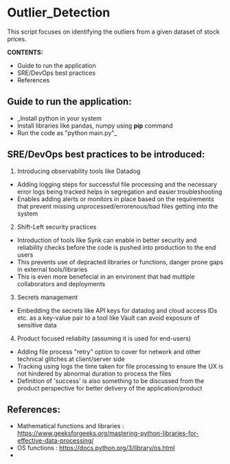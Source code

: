 # Outlier_Detection

This script focuses on identifying the outliers from a given dataset of stock prices.

**CONTENTS:**
- Guide to run the application
- SRE/DevOps best practices
- References

**Guide to run the application:**
------------------------------
* _Install python in your system
* Install libraries like pandas, numpy using **pip** command
* Run the code as "python main.py"_

**SRE/DevOps best practices to be introduced:**
-------------------------------------------

1. Introducing observability tools like Datadog

* Adding logging steps for successful file processing and the necessary error logs being tracked helps in segregation and easier troubleshooting
* Enables adding alerts or monitors in place based on the requirements that prevent missing unprocessed/errorenous/bad files getting into the system

2. Shift-Left security practices

* Introduction of tools like Synk can enable in better security and reliability checks before the code is pushed into production to the end users
* This prevents use of depracted libraries or functions, danger prone gaps in external tools/libraries
* This is even more benefecial in an environent that had multiple collaborators and deployments

3. Secrets management

* Embedding the secrets like API keys for datadog and cloud access IDs etc. as a key-value pair to a tool like Vault can avoid exposure of sensitive data

4. Product focused reliabilty (assuming it is used for end-users)

* Adding file process "retry" option to cover for network and other technical glitches at client/server side
* Tracking using logs the time taken for file processing to ensure the UX is not hindered by abnormal duration to process the files
* Definition of 'success' is also something to be discussed from the product perspective for better delivery of the application/product


**References:**
-------------

- Mathematical functions and libraries : https://www.geeksforgeeks.org/mastering-python-libraries-for-effective-data-processing/
- OS functions : https://docs.python.org/3/library/os.html
- 

